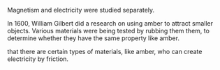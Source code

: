 



Magnetism and electricity were studied separately.


In 1600, William Gilbert did a research on using amber to attract smaller objects. Various materials were being tested by rubbing them them, to determine whether they have the same property like amber.



 that there are certain types of materials, like amber, who can create electricity by friction. 